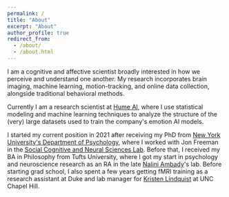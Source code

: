 ```yaml
---
permalink: /
title: "About"
excerpt: "About"
author_profile: true
redirect_from: 
  - /about/
  - /about.html
---
```



I am a cognitive and affective scientist broadly interested in how we perceive and understand one another. My research incorporates brain imaging, machine learning, motion-tracking, and online data collection, alongside traditional behavioral methods. 

Currently I am a research scientist at [Hume AI](https://hume.ai/), where I use statistical modeling and machine learning techniques to analyze the structure of the (very) large datasets used to train the company's emotion AI models. 

I started my current position in 2021 after receiving my PhD from [New York University's Department of Psychology](https://as.nyu.edu/content/nyu-as/as/departments/psychology.html), where I worked with Jon Freeman in the [Social Cognitive and Neural Sciences Lab](https://freemanlab.org/). Before that, I received my BA in Philosophy from Tufts University, where I got my start in psychology and neuroscience research as an RA in the late [Nalini Ambady](https://en.wikipedia.org/wiki/Nalini_Ambady)'s lab. Before starting grad school, I also spent a few years getting fMRI training as a research assistant at Duke and lab manager for [Kristen Lindquist](https://carolinaaffectivescience.com/) at UNC Chapel Hill.


